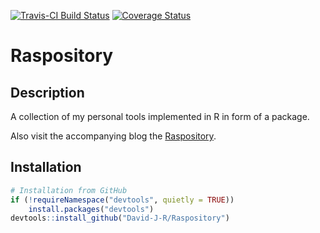 [![Travis-CI Build Status](https://travis-ci.org/David-J-R/Raspository.svg?branch=master)](https://travis-ci.org/David-J-R/Raspository)
[![Coverage Status](https://img.shields.io/codecov/c/github/David-J-R/Raspository/master.svg)](https://codecov.io/github/David-J-R/Raspository?branch=master)


# Raspository

## Description

A collection of my personal tools implemented in R in form of a package.

Also visit the accompanying blog the [Raspository](https://raspository.com/).

## Installation

```r
# Installation from GitHub
if (!requireNamespace("devtools", quietly = TRUE))
    install.packages("devtools")
devtools::install_github("David-J-R/Raspository")
```
